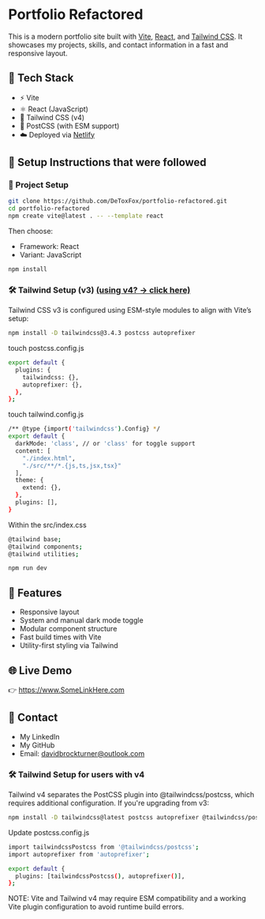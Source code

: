 # Portfolio Refactored

This is a modern portfolio site built with [Vite](https://vitejs.dev/), [React](https://react.dev/), and [Tailwind CSS](https://tailwindcss.com/). It showcases my projects, skills, and contact information in a fast and responsive layout.

## :rocket: Tech Stack

- :zap: Vite
- ⚛️ React (JavaScript)
- :art: Tailwind CSS (v4)
- :wrench: PostCSS (with ESM support)
- :cloud: Deployed via [Netlify](https://www.netlify.com/)

## :file_folder: Setup Instructions that were followed

### :open_file_folder: Project Setup

```bash
git clone https://github.com/DeToxFox/portfolio-refactored.git
cd portfolio-refactored
npm create vite@latest . -- --template react
```
Then choose:
- Framework: React
- Variant: JavaScript
```bash
npm install
```

### :hammer_and_wrench: Tailwind Setup (v3) [(using v4? → click here)](#hammer_and_wrench-tailwind-setup-for-users-with-v4)

Tailwind CSS v3 is configured using ESM-style modules to align with Vite’s setup:
```bash
npm install -D tailwindcss@3.4.3 postcss autoprefixer
```
touch postcss.config.js
```bash
export default {
  plugins: {
    tailwindcss: {},
    autoprefixer: {},
  },
};
```
touch tailwind.config.js
```bash
/** @type {import('tailwindcss').Config} */
export default {
  darkMode: 'class', // or 'class' for toggle support
  content: [
    "./index.html",
    "./src/**/*.{js,ts,jsx,tsx}"
  ],
  theme: {
    extend: {},
  },
  plugins: [],
}
```
Within the src/index.css
```bash
@tailwind base;
@tailwind components;
@tailwind utilities;
```
```bash
npm run dev
```

## :brain: Features
- Responsive layout
- System and manual dark mode toggle
- Modular component structure
- Fast build times with Vite
- Utility-first styling via Tailwind


## :globe_with_meridians: Live Demo
:point_right: https://www.SomeLinkHere.com

## :incoming_envelope: Contact
- My LinkedIn
- My GitHub
- Email: davidbrockturner@outlook.com

### :hammer_and_wrench: Tailwind Setup for users with v4

Tailwind v4 separates the PostCSS plugin into @tailwindcss/postcss, which requires additional configuration. If you're upgrading from v3:

```bash
npm install -D tailwindcss@latest postcss autoprefixer @tailwindcss/postcss
```
Update postcss.config.js
```bash
import tailwindcssPostcss from '@tailwindcss/postcss';
import autoprefixer from 'autoprefixer';

export default {
  plugins: [tailwindcssPostcss(), autoprefixer()],
};
```
NOTE: Vite and Tailwind v4 may require ESM compatibility and a working Vite plugin configuration to avoid runtime build errors.